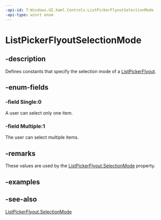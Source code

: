 ```yaml
---
-api-id: T:Windows.UI.Xaml.Controls.ListPickerFlyoutSelectionMode
-api-type: winrt enum
---
```


<!-- Enumeration syntax
public enum Windows.UI.Xaml.Controls.ListPickerFlyoutSelectionMode : int
-->

# ListPickerFlyoutSelectionMode

## -description
Defines constants that specify the selection mode of a [ListPickerFlyout](listpickerflyout.md).



## -enum-fields
### -field Single:0
A user can select only one item.

### -field Multiple:1
The user can select multiple items.


## -remarks
These values are used by the [ListPickerFlyout.SelectionMode](listpickerflyout_selectionmode.md) property.

## -examples

## -see-also
[ListPickerFlyout.SelectionMode](listpickerflyout_selectionmode.md)
